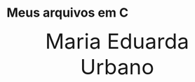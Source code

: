 # Meus arquivos em C

<div align = "center">

<font size = 20> Maria Eduarda Urbano </font>

</div>
